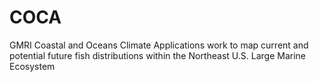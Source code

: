 # COCA
GMRI Coastal and Oceans Climate Applications work to map current and potential future fish distributions within the Northeast U.S. Large Marine Ecosystem
